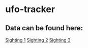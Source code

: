 # ufo-tracker

## Data can be found here:
[Sighting 1](http://www.nuforc.org/webreports/125/S125745.html)
[Sighting 2](http://www.nuforc.org/webreports/125/S125317.html)
[Sighting 3](http://www.nuforc.org/webreports/125/S125086.html)
